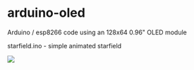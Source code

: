 # arduino-oled
Arduino / esp8266 code using  an 128x64 0.96" OLED module


starfield.ino - simple animated starfield

![](http://i.imgur.com/kedhB8Im.jpg)
